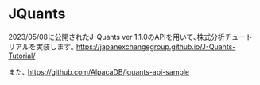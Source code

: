 # JQuants

2023/05/08に公開されたJ-Quants ver 1.1.0のAPIを用いて､株式分析チュートリアルを実装します｡
https://japanexchangegroup.github.io/J-Quants-Tutorial/

また､
https://github.com/AlpacaDB/jquants-api-sample
